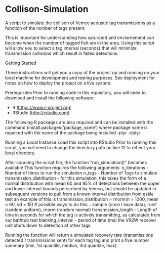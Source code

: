 # Collison-Simulation
A script to simulate the collison of Vemco acoustic tag transmissions as a function of the number of tags present. 

This is important for understanding how saturated and enviornement can become when the number of tagged fish are in the area. 
Using this script will allow you to select a tag interval (seconds) that will minimize transmission collisions which result in failed detections.

Getting Started

These instructions will get you a copy of the project up and running on your local machine for development and testing purposes. See deployment for notes on how to deploy the project on a live system.

Prerequisites 
Prior to running code in this repository, you will need to download and install the following software: 
- R (https://www.r-project.org) 
- RStudio (http://rstudio.com)

The following R packages are also required and can be installed with the command (install.packages('package_name') where package name is repalced with the name of the package being installed
  -plyr
  -dplyr

Running a Local Instance
Load this script into RStudio
Prior to running this script, you will need to change the directory path on line 12 to reflect your local directory. 

After sourcing the script file, the function "run_simulation()" becomes available
This function requires the following arguments:
    n_iterations - Number of times to run the simulation
    n_tags -   Number of Tags to simulate
  transmission_distribution - for this simulation, this takes the form of a normal distribution with mean 60 and 95% of detections between the upper and lower interval bounds perscribed by Vemco, but should be updated in subsequent versions to pull from a known interval distribution from eskie test
    an example of this is transmission_distribution = rnorm(n = 1000, mean = 60, sd = 15) # possible ways to do this... sample (once I have data), runif (random uniform), rnorm (random normal)
  transmission_length - Length of time in seconds for which the tag is actively transmitting, as calculated from our bathtub test
  blanking_interval - period of time (ms) the VR2W receiver unit shuts down to detection of other tags
  
 Running the function will return a simulated recovery rate (transmissions detected / transmissions sent) for each tag tag and print a five number summary (min, 1st quantile, median, 3rd quantile, max)
